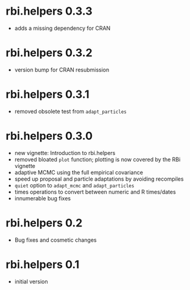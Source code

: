# rbi.helpers 0.3.3

* adds a missing dependency for CRAN

# rbi.helpers 0.3.2

* version bump for CRAN resubmission

# rbi.helpers 0.3.1

* removed obsolete test from `adapt_particles`

# rbi.helpers 0.3.0

* new vignette: Introduction to rbi.helpers
* removed bloated `plot` function; plotting is now covered by the RBi vignette
* adaptive MCMC using the full empirical covariance
* speed up proposal and particle adaptations by avoiding recompiles
* `quiet` option to `adapt_mcmc` and `adapt_particles`
* times operations to convert between numeric and R times/dates
* innumerable bug fixes

# rbi.helpers 0.2

* Bug fixes and cosmetic changes

# rbi.helpers 0.1

* initial version
